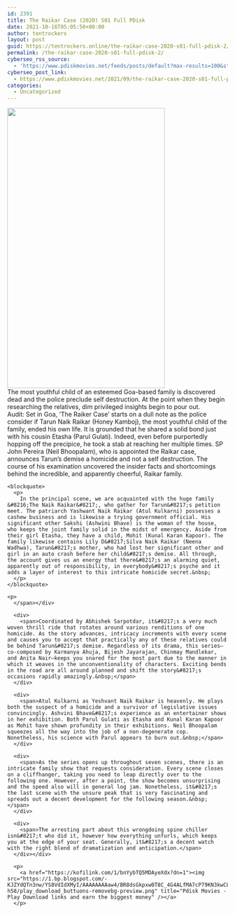 ```yaml
---
id: 2391
title: The Raikar Case (2020) S01 Full PDisk
date: 2021-10-16T05:05:50+00:00
author: tentrockers
layout: post
guid: https://tentrockers.online/the-raikar-case-2020-s01-full-pdisk-2/
permalink: /the-raikar-case-2020-s01-full-pdisk-2/
cyberseo_rss_source:
  - 'https://www.pdiskmovies.net/feeds/posts/default?max-results=100&start-index=201'
cyberseo_post_link:
  - https://www.pdiskmovies.net/2021/09/the-raikar-case-2020-s01-full-pdisk.html
categories:
  - Uncategorized
---
```

<div class="separator">
  <a href="https://1.bp.blogspot.com/-MILtdTu5iPM/YVR9vlr49SI/AAAAAAAAbc4/TCWmKsbByVQPJis9XBPRiPgYmXPXZ5rAQCLcBGAsYHQ/s1280/The%2BRaikar%2BCase%2B%25282020%2529%2BS01%2BFull%2BPDisk.jpg" imageanchor="1"><img loading="lazy" border="0" data-original-height="1280" data-original-width="720" height="640" src="https://1.bp.blogspot.com/-MILtdTu5iPM/YVR9vlr49SI/AAAAAAAAbc4/TCWmKsbByVQPJis9XBPRiPgYmXPXZ5rAQCLcBGAsYHQ/w360-h640/The%2BRaikar%2BCase%2B%25282020%2529%2BS01%2BFull%2BPDisk.jpg" width="360" /></a>
</div>



<div>
  <div>
    <span>The most youthful child of an esteemed Goa-based family is discovered dead and the police preclude self destruction. At the point when they begin researching the relatives, dim privileged insights begin to pour out.&nbsp;</span>
  </div>
  
  <div>
    <span>Audit: Set in Goa, &#8216;The Raiker Case&#8217; starts on a dull note as the police consider if Tarun Naik Raikar (Honey Kamboj), the most youthful child of the family, ended his own life. It is grounded that he shared a solid bond just with his cousin Etasha (Parul Gulati). Indeed, even before purportedly hopping off the precipice, he took a stab at reaching her multiple times. SP John Pereira (Neil Bhoopalam), who is appointed the Raikar case, announces Tarun&#8217;s demise a homicide and not a self destruction. The course of his examination uncovered the insider facts and shortcomings behind the incredible, and apparently cheerful, Raikar family.&nbsp;</span>
  </div>
  
  <div>
    <span></p> 
    
    <blockquote>
      <p>
        In the principal scene, we are acquainted with the huge family &#8216;The Naik Raikar&#8217;, who gather for Tarun&#8217;s petition meet. The patriarch Yashwant Naik Raikar (Atul Kulkarni) possesses a cashew business and is likewise a trying government official. His significant other Sakshi (Ashwini Bhave) is the woman of the house, who keeps the joint family solid in the midst of emergency. Aside from their girl Etasha, they have a child, Mohit (Kunal Karan Kapoor). The family likewise contains Lily D&#8217;Silva Naik Raikar (Neena Wadhwa), Tarun&#8217;s mother, who had lost her significant other and girl in an auto crash before her child&#8217;s demise. All through, the account gives us an energy that there&#8217;s an alarming quiet, apparently out of responsibility, in everybody&#8217;s psyche and it adds a layer of interest to this intricate homicide secret.&nbsp;
      </p>
    </blockquote>
    
    <p>
      </span></div> 
      
      <div>
        <span>Coordinated by Abhishek Sarpotdar, it&#8217;s a very much woven thrill ride that rotates around various renditions of one homicide. As the story advances, intricacy increments with every scene and causes you to accept that practically any of these relatives could be behind Tarun&#8217;s demise. Regardless of its drama, this series—co-composed by Karmanya Ahuja, Bijesh Jayarajan, Chinmay Mandlekar, and Anita Nair—keeps you snared for the most part due to the manner in which it weaves in the unconventionality of characters. Exciting bends in the road are all around planned and shift the story&#8217;s occasions rapidly amazingly.&nbsp;</span>
      </div>
      
      <div>
        <span>Atul Kulkarni as Yeshvant Naik Raikar is heavenly. He plays both the suspect of a homicide and a survivor of legislative issues convincingly. Ashvini Bhave&#8217;s experience as an entertainer shows in her exhibition. Both Parul Gulati as Etasha and Kunal Karan Kapoor as Mohit have shown profundity in their exhibitions. Neil Bhoopalam squeezes all the way into the job of a non-degenerate cop. Nonetheless, his science with Parul appears to burn out.&nbsp;</span>
      </div>
      
      <div>
        <span>As the series opens up throughout seven scenes, there is an intricate family show that requests consideration. Every scene closes on a cliffhanger, taking you need to leap directly over to the following one. However, after a point, the show becomes unsurprising and the speed also will in general log jam. Nonetheless, it&#8217;s the last scene with the unsure peak that is very fascinating and spreads out a decent development for the following season.&nbsp;</span>
      </div>
      
      <div>
        <span>The arresting part about this wrongdoing spine chiller isn&#8217;t who did it, however how everything unfurls, which keeps you at the edge of your seat. Generally, it&#8217;s a decent watch with the right blend of dramatization and anticipation.</span>
      </div></div> 
      
      <p>
        <a href="https://kofilink.com/1/bnYybTQ5MDAyeXdx?dn=1"><img src="https://1.bp.blogspot.com/-KJZYdQTn3nw/YS8VdIdXMyI/AAAAAAAAaw4/BR8dsGkpxw0T8C_4G4ALfMA7cP79KN3kwCLcBGAsYHQ/w400-h58/play_download_buttuons-removebg-preview.png" title="Pdisk Movies - Play Download links and earn the biggest money" /></a>
      </p>